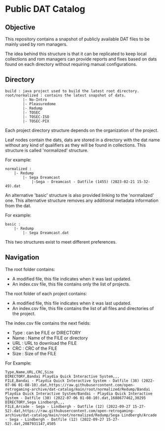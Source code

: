 # Public DAT Catalog

## Objective
This repository contains a snapshot of publicly available DAT files to be mainly used by rom managers.

The idea behind this structure is that it can be replicated to keep local collections and rom managers can provide reports and fixes based on dats found on each directory without requiring manual configurations.

## Directory 
```
build : java project used to build the latest root directory.
root/normalized : contains the latest snapshot of dats.
        |- No-Intro
        |- Pleasuredome
        |- Redump
        |- TOSEC
        |- TOSEC-ISO
        |- TOSEC-PIX
```

Each project directory structure depends on the organization of the project.

Leaf nodes contain the dats, dats are stored in a directory with the dat name without any kind of qualifiers as they will be found in collections. This structure is called 'normalized' structure.

For example:
```
normalized :
    |- Redump
        |- Sega Dreamcast
            |-Sega - Dreamcast - Datfile (1455) (2023-02-21 15-32-49).dat
```

An alternative 'basic' structure is also provided linking to the 'normalized' one. This alternative structure removes any additional metadata information from the dat.

For example:
```
basic :
    |- Redump
        |- Sega Dreamcast.dat
```

This two structures exist to meet different preferences.

## Navigation
The root folder contains:
- A modified file, this file indicates when it was last updated.
- An index.csv file, this file contains only the list of projects.

The root folder of each project contains:
- A modified file, this file indicates when it was last updated.
- An index.csv file, this file contains the list of all files and directories of the project.

The index.csv file contains the next fields:
- Type : can be FILE or DIRECTORY
- Name : Name of the FILE or directory
- URL : URL to download the FILE
- CRC : CRC of the FILE
- Size : Size of the FILE

For Example:
```
Type,Name,URL,CRC,Size
DIRECTORY,Bandai Playdia Quick Interactive System,,,
FILE,Bandai - Playdia Quick Interactive System - Datfile (38) (2022-07-06 01-08-10).dat,https://raw.githubusercontent.com/open-retrogaming-archive/dat-catalog/main/root/normalized/Redump/Bandai Playdia Quick Interactive System/Bandai - Playdia Quick Interactive System - Datfile (38) (2022-07-06 01-08-10).dat,1688677462,30295
DIRECTORY,Sega Lindbergh,,,
FILE,Arcade - Sega - Lindbergh - Datfile (12) (2022-09-27 15-27-52).dat,https://raw.githubusercontent.com/open-retrogaming-archive/dat-catalog/main/root/normalized/Redump/Sega Lindbergh/Arcade - Sega - Lindbergh - Datfile (12) (2022-09-27 15-27-52).dat,2087931147,4505
```